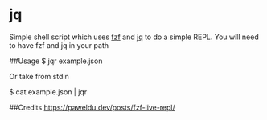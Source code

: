 jq
==

Simple shell script which uses [fzf](https://github.com/junegunn/fzf) and [jq](https://github.com/stedolan/jq) to do a simple REPL. 
You will need to have fzf and jq in your path

##Usage
$ jqr example.json

Or take from stdin

$ cat example.json | jqr


##Credits
https://paweldu.dev/posts/fzf-live-repl/